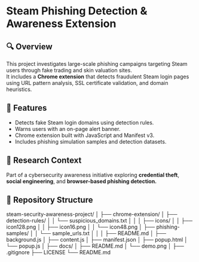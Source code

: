 # Steam Phishing Detection & Awareness Extension

## 🔍 Overview
This project investigates large-scale phishing campaigns targeting Steam users through fake trading and skin valuation sites.  
It includes a **Chrome extension** that detects fraudulent Steam login pages using URL pattern analysis, SSL certificate validation, and domain heuristics.

## 🚀 Features
- Detects fake Steam login domains using detection rules.
- Warns users with an on-page alert banner.
- Chrome extension built with JavaScript and Manifest v3.
- Includes phishing simulation samples and detection datasets.

## 🧠 Research Context
Part of a cybersecurity awareness initiative exploring **credential theft**, **social engineering**, and **browser-based phishing detection.**

## 🧩 Repository Structure
steam-security-awareness-project/
│
├── chrome-extension/
│   ├── detection-rules/
│   │   └── suspicious_domains.txt
│   │
│   ├── icons/
│   │   ├── icon128.png
│   │   ├── icon16.png
│   │   └── icon48.png
│   ├── phishing-samples/
│   │   └── sample_urls.txt
│   │
│   ├── README.md
│   ├── background.js
│   ├── content.js
│   ├── manifest.json
│   ├── popup.html
│   └── popup.js
│
├── docs/
│   ├── README.md
│   └── demo.png
│
├── .gitignore
├── LICENSE
└── README.md
